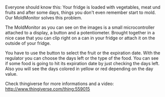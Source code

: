 Everyone should know this: Your fridge is loaded with vegetables, meat und fruits and after some days, things you don't even remember start to mold. Our MoldMonitor solves this problem.

The MoldMonitor as you can see on the images is a small microcontroller attached to a display, a button and a potentiometer. Brought together in a nice case that you can clip right on a can in your fridge or attach it on the outside of your fridge.

You have to use the button to select the fruit or the expiration date. With the regulator you can choose the days left or the type of the food. You can see if some food is going to hit its expiration date by just checking the days left. Also you will see the days colored in yellow or red depending on the day value.

Check thingiverse for more informations and a video: http://www.thingiverse.com/thing:559015
